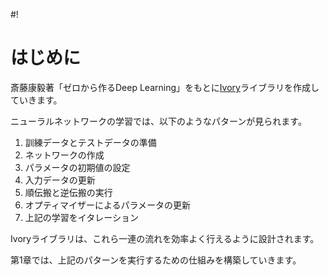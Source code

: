 #!

# はじめに

斎藤康毅著「ゼロから作るDeep Learning」をもとに[Ivory](https://pypi.org/project/ivory/)ライブラリを作成していきます。

ニューラルネットワークの学習では、以下のようなパターンが見られます。

1. 訓練データとテストデータの準備
1. ネットワークの作成
1. パラメータの初期値の設定
1. 入力データの更新
1. 順伝搬と逆伝搬の実行
1. オプティマイザーによるパラメータの更新
1. 上記の学習をイタレーション

Ivoryライブラリは、これら一連の流れを効率よく行えるように設計されます。

第1章では、上記のパターンを実行するための仕組みを構築していきます。
